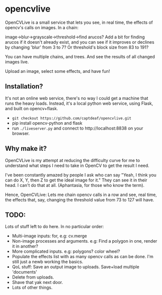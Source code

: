 # opencvlive

OpenCVLive is a small service that lets you see, in real time, the effects of
opencv's calls on images. In a chain:

image->blur->grayscale->threshold->find arucos? Add a bit for finding arucos
if it doesn't already exist, and you can see if it improves or declines by
changing 'blur' from 3 to 7? Or threshold's block size from 83 to 191?

You can have multiple chains, and trees. And see the results of all changed
images live.

Upload an image, select some effects, and have fun!

## Installation?

It's not an online web service, there's no way I could get a machine that
runs the heavy loads. Instead, it's a local python web service, using
Flask, and built on opencv+flask.

- `git checkout https://github.com/captdeaf/opencvlive.git`
- pip install opencv-python and flask
- run `./liveserver.py` and connect to http://localhost:8838 on your browser.

## Why make it?

OpenCVLive is my attempt at reducing the difficulty curve for me to understand
what steps I need to take in OpenCV to get the result I need.

I've been constantly amazed by people I ask who can say "Yeah, I think you can
do X, Y, then Z to get the ideal image for it." They can see it in their head.
I can't do that at all. (Aphantasia, for those who know the term).

Hence, OpenCVLive: Lets me chain opencv calls in a row and see, real time, the
effects that, say, changing the threshold value from 73 to 127 will have.

## TODO:

Lots of stuff left to do here. In no particular order:

 - Multi-image inputs: for, e.g: cv.merge
 - Non-image processes and arguments. e.g: Find a polygon in one, render it in
   another?
 - More complicated inputs. e.g: polygons? color wheel?
 - Populate the effects list with as many opencv calls as can be done. I'm
   still just a newb working the basics.
 - QoL stuff: Save an output image to uploads. Save+load multiple 'documents'
 - Delete from uploads.
 - Shave that yak next door.
 - Lots of other things.
